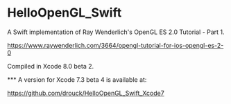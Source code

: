 # HelloOpenGL_Swift

A Swift implementation of Ray Wenderlich's OpenGL ES 2.0 Tutorial - Part 1.

https://www.raywenderlich.com/3664/opengl-tutorial-for-ios-opengl-es-2-0

Compiled in Xcode 8.0 beta 2.

*** A version for Xcode 7.3 beta 4 is available at:

https://github.com/drouck/HelloOpenGL_Swift_Xcode7
